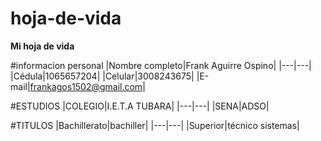 # hoja-de-vida

**Mi hoja de vida**

#informacion personal
|Nombre completo|Frank Aguirre Ospino|
|---|---|
|Cédula|1065657204|
|Celular|3008243675|
|E-mail|frankagos1502@gmail.com|

#ESTUDIOS
|COLEGIO|I.E.T.A TUBARA|
|---|---|
|SENA|ADSO|

#TITULOS
|Bachillerato|bachiller|
|---|---|
|Superior|técnico sistemas|
